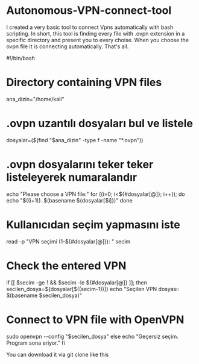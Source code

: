 # Autonomous-VPN-connect-tool
I created a very basic tool to connect Vpns automatically with bash scripting. In short, this tool is finding every file with .ovpn extension in a specific directory and present you to every choise. 
When you choose the ovpn file it is connecting automatically. 
That's all. 

#!/bin/bash

# Directory containing VPN files
ana_dizin="/home/kali"

# .ovpn uzantılı dosyaları bul ve listele
dosyalar=($(find "$ana_dizin" -type f -name "*.ovpn"))

# .ovpn dosyalarını teker teker listeleyerek numaralandır
echo "Please choose a VPN file:"
for ((i=0; i<${#dosyalar[@]}; i++)); do
  echo "$((i+1)). $(basename ${dosyalar[$i]})"
done

# Kullanıcıdan seçim yapmasını iste
read -p "VPN seçimi (1-${#dosyalar[@]}): " secim

# Check the entered VPN
if [[ $secim -ge 1 && $secim -le ${#dosyalar[@]} ]]; then
  secilen_dosya=${dosyalar[$((secim-1))]}
  echo "Seçilen VPN dosyası: $(basename $secilen_dosya)"
  
  # Connect to VPN file with OpenVPN
  sudo openvpn --config "$secilen_dosya"
else
  echo "Geçersiz seçim. Program sona eriyor."
fi

You can download it via git clone like this 

